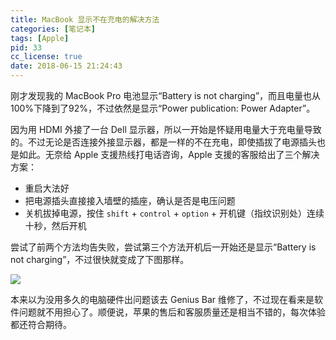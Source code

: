 ```yaml
---
title: MacBook 显示不在充电的解决方法
categories: [笔记本]
tags: [Apple]
pid: 33
cc_license: true
date: 2018-06-15 21:24:43
---
```


刚才发现我的 MacBook Pro 电池显示“Battery is not charging”，而且电量也从100%下降到了92%，不过依然是显示“Power publication: Power Adapter”。

因为用 HDMI 外接了一台 Dell 显示器，所以一开始是怀疑用电量大于充电量导致的。不过无论是否连接外接显示器，都是一样的不在充电，即使插拔了电源插头也是如此。无奈给 Apple 支援热线打电话咨询，Apple 支援的客服给出了三个解决方案：

- 重启大法好
- 把电源插头直接接入墙壁的插座，确认是否是电压问题
- 关机拔掉电源，按住 `shift` + `control` + `option` + 开机键（指纹识别处）连续十秒，然后开机
<!--more-->

尝试了前两个方法均告失败，尝试第三个方法开机后一开始还是显示“Battery is not charging”，不过很快就变成了下图那样。

![](https://web-1256060851.file.myqcloud.com/post/2018/33-battery.png#600x)

本来以为没用多久的电脑硬件出问题该去 Genius Bar 维修了，不过现在看来是软件问题就不用担心了。顺便说，苹果的售后和客服质量还是相当不错的，每次体验都还符合期待。